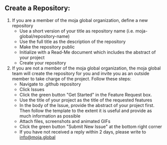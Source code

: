 ## Create a Repository:
1. If you are a member of the moja global organization, define a new repository  
    * Use a short version of your title as repository name (i.e. moja-global/repository-name)
    * Use the full title as the description of the repository
    * Make the repository public
    * Initialize with a Read-Me document which includes the abstract of your project
    * Create your repository
1. If you are not a member of the moja global organization, the moja global team will create the repository for you and invite you as an outside member to take charge of the project. Follow these steps:
    * Navigate to .github repository
    * Click Issues
    * Click the green button "Get Started" in the Feature Request box.
    * Use the title of your project as the title of the requested features
    * In the body of the Issue, provide the abstract of your project first. Then follow the template to the extent it is useful and provide as much information as possible
    * Attach files, screenshots and animated GIFs
    * Click the green button "Submit New Issue" at the bottom right corner  
    * If you have not received a reply within 2 days, please write to info@moja.global 
